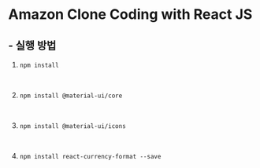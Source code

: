 # Amazon Clone Coding with React JS



## - 실행 방법

1. `npm install`

<br/>

2. `npm install @material-ui/core`

<br/>

3. `npm install @material-ui/icons`

<br/>

4. `npm install react-currency-format --save`

<br/>



